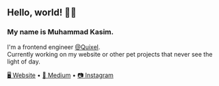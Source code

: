 ## Hello, world! 👋🏼
### My name is Muhammad Kasim.

I'm a frontend engineer [@Quixel](https://twitter.com/quixeltools).<br/>
Currently working on my website or other pet projects that never see the light of day.

<a href="https://www.muhammadkasim.com">🖥 Website</a> • <a href="https://www.medium.com/@muhammadkasim">📓 Medium</a> • <a href="https://www.instagram.com/hermitullah">📷 Instagram</a> 
